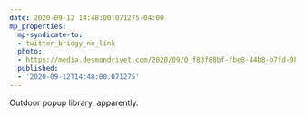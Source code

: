 ```yaml
---
date: 2020-09-12 14:48:00.071275-04:00
mp_properties:
  mp-syndicate-to:
  - twitter_bridgy_no_link
  photo:
  - https://media.desmondrivet.com/2020/09/0_f83f88bf-fbe8-44b8-b7fd-9873dd01dfb5.jpg
  published:
  - '2020-09-12T14:48:00.071275'
---
```


Outdoor popup library, apparently.